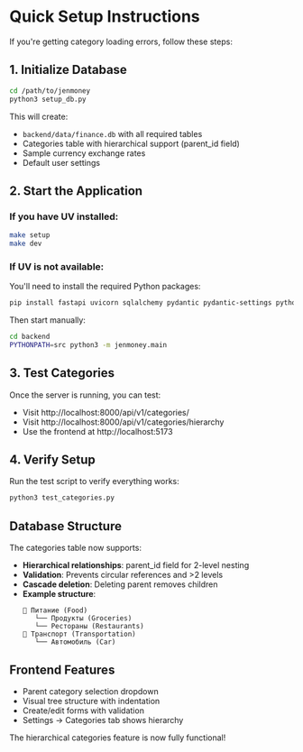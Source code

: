 # Quick Setup Instructions

If you're getting category loading errors, follow these steps:

## 1. Initialize Database
```bash
cd /path/to/jenmoney
python3 setup_db.py
```

This will create:
- `backend/data/finance.db` with all required tables
- Categories table with hierarchical support (parent_id field)
- Sample currency exchange rates
- Default user settings

## 2. Start the Application

### If you have UV installed:
```bash
make setup
make dev
```

### If UV is not available:
You'll need to install the required Python packages:
```bash
pip install fastapi uvicorn sqlalchemy pydantic pydantic-settings python-multipart
```

Then start manually:
```bash
cd backend
PYTHONPATH=src python3 -m jenmoney.main
```

## 3. Test Categories

Once the server is running, you can test:
- Visit http://localhost:8000/api/v1/categories/
- Visit http://localhost:8000/api/v1/categories/hierarchy
- Use the frontend at http://localhost:5173

## 4. Verify Setup

Run the test script to verify everything works:
```bash
python3 test_categories.py
```

## Database Structure

The categories table now supports:
- **Hierarchical relationships**: parent_id field for 2-level nesting
- **Validation**: Prevents circular references and >2 levels
- **Cascade deletion**: Deleting parent removes children
- **Example structure**:
  ```
  📁 Питание (Food)
     └── Продукты (Groceries)
     └── Рестораны (Restaurants)
  📁 Транспорт (Transportation)  
     └── Автомобиль (Car)
  ```

## Frontend Features

- Parent category selection dropdown
- Visual tree structure with indentation
- Create/edit forms with validation
- Settings → Categories tab shows hierarchy

The hierarchical categories feature is now fully functional!